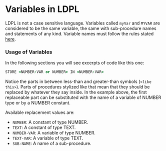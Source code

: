 # Variables in LDPL

LDPL is not a case sensitive language. Variables called `myVar` and `MYVAR` are considered to be the same variable, the same with sub-procedure names and statements of any kind. Variable names must follow the rules stated [here](../naming-rules.md).

### Usage of Variables

In the following sections you will see excerpts of code like this one:

```coffeescript
STORE <NUMBER-VAR or NUMBER> IN <NUMBER-VAR>
```

Notice the parts in between less-than and greater-than symbols \(`<like this>`\). Parts of procedures stylized like that mean that they should be replaced by whatever they say inside. In the example above, the first replaceable part can be substituted with the name of a variable of NUMBER type or by a NUMBER constant.

 Available replacement values are:

* `NUMBER`: A constant of type NUMBER.
* `TEXT`: A constant of type TEXT.
* `NUMBER-VAR`: A variable of type NUMBER.
* `TEXT-VAR`: A variable of type TEXT.
* `SUB-NAME`: A name of a sub-procedure.

